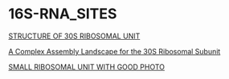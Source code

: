# 16S-RNA_SITES

[STRUCTURE OF 30S RIBOSOMAL UNIT](https://www.esrf.fr/UsersAndScience/Publications/Highlights/2000/life-sci/LS6.html)

[A Complex Assembly Landscape for the 30S Ribosomal Subunit](https://www.ncbi.nlm.nih.gov/pmc/articles/PMC5654522/)

[SMALL RIBOSOMAL UNIT WITH GOOD PHOTO](https://journals.plos.org/ploscompbiol/article?id=10.1371/journal.pcbi.0020010)

